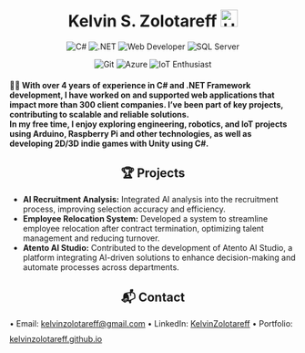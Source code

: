 <h1 align="center">
  Kelvin S. Zolotareff <img src="https://github.com/kaueMarques/kaueMarques/blob/master/hi.gif" width="30px" alt="Hello"/>
</h1>

<p align="center">
  <img src="https://img.shields.io/badge/-C%23-028c00?style=shadow&logo=c-sharp&logoColor=black" alt="C#"/>
  <img src="https://img.shields.io/badge/-.NET-5c048f?style=flat&logo=.netcore&logoColor=white" alt=".NET"/>
  <img src="https://img.shields.io/badge/Web%20Developer-5c048f?style=flat&logo=entity-framework&logoColor=white" alt="Web Developer"/>
  <img src="https://img.shields.io/badge/-SQL%20Server-db0000?style=shadow&logo=c-sharp&logoColor=black" alt="SQL Server"/>
</p>

<p align="center">
  <img src="https://img.shields.io/badge/-Git-db0000?style=flat&logo=&logoColor=white" alt="Git"/>
  <img src="https://img.shields.io/badge/Azure-0000FF?style=flat&logo=MVC&logoColor=white" alt="Azure"/>
  <img src="https://img.shields.io/badge/IoT_Enthusiast-0000FF?style=flat&logo=&logoColor=white" alt="IoT Enthusiast"/>
</p>

<h4 align="left">👨‍💻 With over 4 years of experience in C# and .NET Framework development, I have worked on and supported web applications that impact more than 300 client companies. I’ve been part of key projects, contributing to scalable and reliable solutions.<br>
In my free time, I enjoy exploring engineering, robotics, and IoT projects using Arduino, Raspberry Pi and other technologies, as well as developing 2D/3D indie games with Unity using C#.</h4>


<h2 align="center">🏆 Projects</h2>
<ul>
  <li><strong>AI Recruitment Analysis:</strong> Integrated AI analysis into the recruitment process, improving selection accuracy and efficiency.</li>
  <li><strong>Employee Relocation System:</strong> Developed a system to streamline employee relocation after contract termination, optimizing talent management and reducing turnover.</li>
  <li><strong>Atento AI Studio:</strong> Contributed to the development of Atento AI Studio, a platform integrating AI-driven solutions to enhance decision-making and automate processes across departments.</li>
</ul>

<h2 align="center">📬 Contact</h2>
<p align="left">
  • Email: <a href="mailto:kelvinzolotareff@gmail.com" style="display: inline-flex; align-items: center; margin-bottom: 10px;">kelvinzolotareff@gmail.com</a>
  • LinkedIn: <a href="https://www.linkedin.com/in/kelvinzolotareff/" style="display: inline-flex; align-items: center; margin-bottom: 10px;">KelvinZolotareff</a>
  • Portfolio: <a href="https://kelvinzolotareff.github.io" style="display: inline-flex; align-items: center;">kelvinzolotareff.github.io</a>
</p>
<h2>
